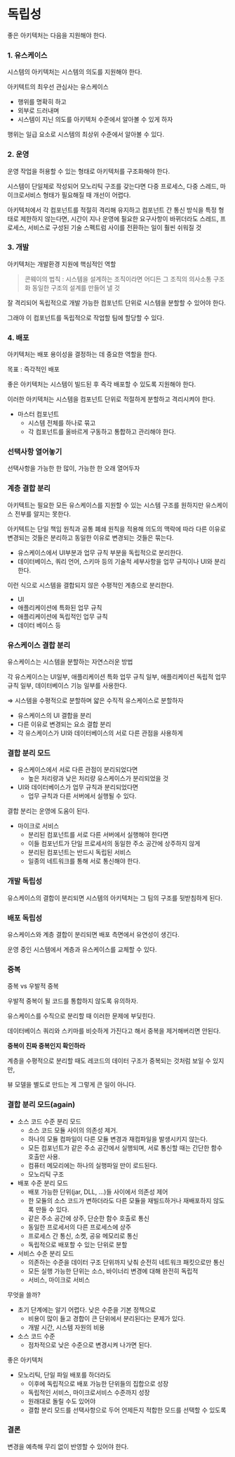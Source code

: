 # 독립성

좋은 아키텍처는 다음을 지원해야 한다.

### 1. 유스케이스

시스템의 아키텍처는 시스템의 의도를 지원해야 한다.

아키텍트의 최우선 관심사는 유스케이스

- 행위를 명확히 하고
- 외부로 드러내며
- 시스템이 지닌 의도를 아키텍처 수준에서 알아볼 수 있게 하자

행위는 일급 요소로 시스템의 최상위 수준에서 알아볼 수 있다.

### 2. 운영

운영 작업을 허용할 수 있는 형태로 아키텍처를 구조화해야 한다.

시스템이 단일체로 작성되어 모노리틱 구조를 갖는다면 다중 프로세스, 다중 스레드, 마이크로서비스 형태가 필요해질 때 개선이 어렵다.

아키텍처에서 각 컴포넌트를 적절히 격리해 유지하고 컴포넌트 간 통신 방식을 특정 형태로 제한하지 않는다면, 시간이 지나 운영에 필요한 요구사항이 바뀌더라도 스레드, 프로세스, 서비스로 구성된 기술 스펙트럼 사이를 전환하는 일이 훨씬 쉬워질 것

### 3. 개발

아키텍처는 개발환경 지원에 핵심적인 역할

> 콘웨이의 법칙 : 시스템을 설계하는 조직이라면 어디든 그 조직의 의사소통 구조화 동일한 구조의 설계를 만들어 낼 것

잘 격리되어 독립적으로 개발 가능한 컴포넌트 단위로 시스템을 분할할 수 있어야 한다.

그래야 이 컴포넌트를 독립적으로 작업할 팀에 할당할 수 있다.

### 4. 배포

아키텍처는 배포 용이성을 결정하는 데 중요한 역할을 한다.

목표 : 즉각적인 배포

좋은 아키텍처는 시스템이 빌드된 후 즉각 배포할 수 있도록 지원해야 한다.

이러한 아키텍처는 시스템을 컴포넌트 단위로 적절하게 분할하고 격리시켜야 한다.

- 마스터 컴포넌트
  - 시스템 전체를 하나로 묶고
  - 각 컴포넌트를 올바르게 구동하고 통합하고 관리해야 한다.

### 선택사항 열어놓기

선택사항을 가능한 한 많이, 가능한 한 오래 열어두자

### 계층 결합 분리

아키텍트는 필요한 모든 유스케이스를 지원할 수 있는 시스템 구조를 원하지만 유스케이스 전부를 알지는 못한다.

아키텍트는 단일 책임 원칙과 공통 폐쇄 원칙을 적용해 의도의 맥락에 따라 다른 이유로 변경되는 것들은 분리하고 동일한 이유로 변경되는 것들은 묶는다.

- 유스케이스에서 UI부분과 업무 규칙 부분을 독립적으로 분리한다.
- 데이터베이스, 쿼리 언어, 스키마 등의 기술적 세부사항을 업무 규칙이나 UI와 분리한다.

이런 식으로 시스템을 결합되지 않은 수평적인 계층으로 분리한다.

- UI
- 애플리케이션에 특화된 업무 규칙
- 애플리케이션에 독립적인 업무 규칙
- 데이터 베이스 등

### 유스케이스 결합 분리

유스케이스는 시스템을 분할하는 자연스러운 방법

각 유스케이스는 UI일부, 애플리케이션 특화 업무 규칙 일부, 애플리케이션 독립적 업무 규칙 일부, 데이터베이스 기능 일부를 사용한다.

⇒ 시스템을 수평적으로 분할하며 얇은 수직적 유스케이스로 분할하자

- 유스케이스의 UI 결합을 분리
- 다른 이유로 변경되는 요소 결합 분리
- 각 유스케이스가 UI와 데이터베이스의 서로 다른 관점을 사용하게

### 결합 분리 모드

- 유스케이스에서 서로 다른 관점이 분리되었다면
  - 높은 처리량과 낮은 처리량 유스케이스가 분리되었을 것
- UI와 데이터베이스가 업무 규칙과 분리되었다면
  - 업무 규칙과 다른 서버에서 실행될 수 있다.

결합 분리는 운영에 도움이 된다.

- 마이크로 서비스
  - 분리된 컴포넌트를 서로 다른 서버에서 실행해야 한다면
  - 이들 컴포넌트가 단일 프로세서의 동일한 주소 공간에 상주하지 않게
  - 분리된 컴포넌트는 반드시 독립된 서비스
  - 일종의 네트워크를 통해 서로 통신해야 한다.

### 개발 독립성

유스케이스의 결합이 분리되면 시스템의 아키텍처는 그 팀의 구조를 뒷받침하게 된다.

### 배포 독립성

유스케이스와 계층 결합이 분리되면 배포 측면에서 유연성이 생긴다.

운영 중인 시스템에서 계층과 유스케이스를 교체할 수 있다.

### 중복

중복 vs 우발적 중복

우발적 중복이 될 코드를 통합하지 않도록 유의하자.

유스케이스를 수직으로 분리할 때 이러한 문제에 부딪힌다.

데이터베이스 쿼리와 스키마를 비슷하게 가진다고 해서 중복을 제거해버리면 안된다.

**중복이 진짜 중복인지 확인하라**

계층을 수평적으로 분리할 때도 레코드의 데이터 구조가 중복되는 것처럼 보일 수 있지만,

뷰 모델을 별도로 만드는 게 그렇게 큰 일이 아니다.

### 결합 분리 모드(again)

- 소스 코드 수준 분리 모드
  - 소스 코드 모듈 사이의 의존성 제거.
  - 하나의 모듈 컴파일이 다른 모듈 변경과 재컴파일을 발생시키지 않는다.
  - 모든 컴포넌트가 같은 주소 공간에서 실행되며, 서로 통신할 때는 간단한 함수 호출만 사용.
  - 컴퓨터 메모리에는 하나의 실행파일 만이 로드된다.
  - 모노리틱 구조
- 배포 수준 분리 모드
  - 배포 가능한 단위(jar, DLL, …)들 사이에서 의존성 제어
  - 한 모듈의 소스 코드가 변하더라도 다른 모듈을 재빌드하거나 재배포하지 않도록 만들 수 있다.
  - 같은 주소 공간에 상주, 단순한 함수 호출로 통신
  - 동일한 프로세서의 다른 프로세스에 상주
  - 프로세스 간 통신, 소켓, 공유 메모리로 통신
  - 독립적으로 배포할 수 있는 단위로 분할
- 서비스 수준 분리 모드
  - 의존하는 수준을 데이터 구조 단위까지 낮춰 순전히 네트워크 패킷으로만 통신
  - 모든 실행 가능한 단위는 소스, 바이너리 변경에 대해 완전히 독립적
  - 서비스, 마이크로 서비스

무엇을 쓸까?

- 초기 단계에는 알기 어렵다. 낮은 수준을 기본 정책으로
  - 비용이 많이 들고 경합이 큰 단위에서 분리된다는 문제가 있다.
  - 개발 시간, 시스템 자원의 비용
- 소스 코드 수준
  - 점차적으로 낮은 수준으로 변경시켜 나가면 된다.

좋은 아키텍처

- 모노리틱, 단일 파일 배포를 하더라도
  - 이후에 독립적으로 배포 가능한 단위들의 집합으로 성장
  - 독립적인 서비스, 마이크로서비스 수준까지 성장
  - 원래대로 돌릴 수도 있어야
  - 결합 분리 모드를 선택사항으로 두어 언제든지 적합한 모드를 선택할 수 있도록

### 결론

변경을 예측해 무리 없이 반영할 수 있어야 한다.
